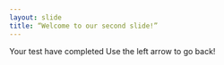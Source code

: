 ```yaml
---
layout: slide
title: “Welcome to our second slide!”
---
```

Your test have completed
Use the left arrow to go back!
